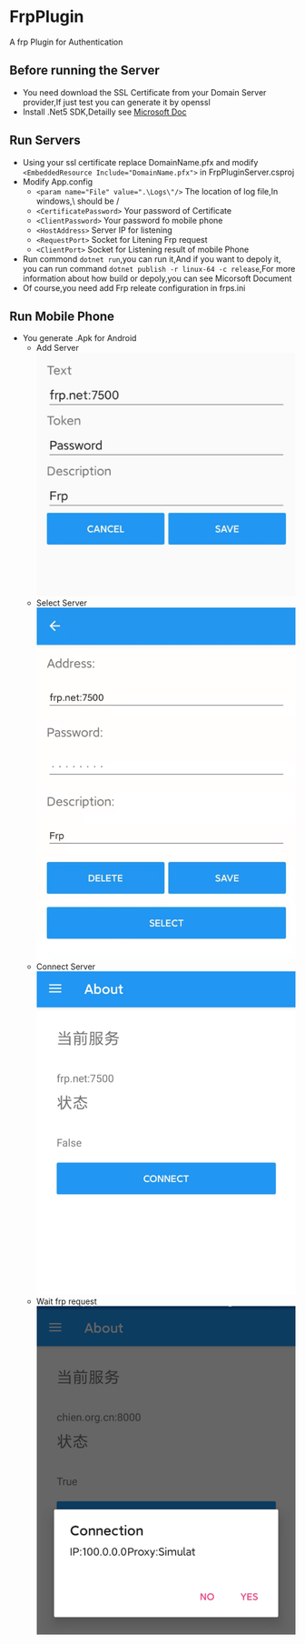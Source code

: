 # FrpPlugin
A frp Plugin for Authentication
## Before running the Server
- You need download the SSL Certificate from your Domain Server provider,If just test you can generate it by openssl
- Install .Net5 SDK,Detailly see [Microsoft Doc](https://docs.microsoft.com/zh-cn/dotnet/core/install/)
## Run Servers
- Using your ssl certificate replace DomainName.pfx and modify  `<EmbeddedResource Include="DomainName.pfx">` in FrpPluginServer.csproj
- Modify App.config
    * `<param name="File" value=".\Logs\"/>` The location of log file,In windows,\ should be /
    * `<CertificatePassword>` Your password of Certificate
    * `<ClientPassword>` Your password fo mobile phone
    * `<HostAddress>` Server IP for listening
    * `<RequestPort>` Socket for Litening Frp request
    * `<ClientPort>` Socket for Listening result of mobile Phone
- Run commond `dotnet run`,you can run it,And if you want to depoly it, you can run command `dotnet publish -r linux-64 -c release`,For more information about how build or depoly,you can see Micorsoft Document
- Of course,you need add Frp releate configuration in frps.ini
## Run Mobile Phone
- You generate .Apk for Android
     * Add Server![](https://github.com/ChienWong/FrpPlugin/blob/main/ForREADME/1.jpg)
     * Select Server ![](https://github.com/ChienWong/FrpPlugin/blob/main/ForREADME/3.jpg)
     * Connect Server ![](https://github.com/ChienWong/FrpPlugin/blob/main/ForREADME/2.jpg)
     * Wait frp request ![](https://github.com/ChienWong/FrpPlugin/blob/main/ForREADME/4.jpg)

